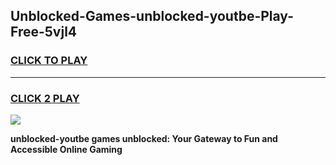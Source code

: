 
## Unblocked-Games-unblocked-youtbe-Play-Free-5vjl4
<h3>
<a href="https://premium76.site?title=unblocked-youtbe&ref=18A1">CLICK TO PLAY</a></h3>
<hr>

<h3>
<a href="https://premium76.site?title=unblocked-youtbe&ref=18A1">CLICK 2 PLAY</a>
  
</h3>

<a href="https://premium76.site?title=unblocked-youtbe&ref=18A1"><img src="https://clearcache.store/games.png"></a>


**unblocked-youtbe games unblocked: Your Gateway to Fun and Accessible Online Gaming**
